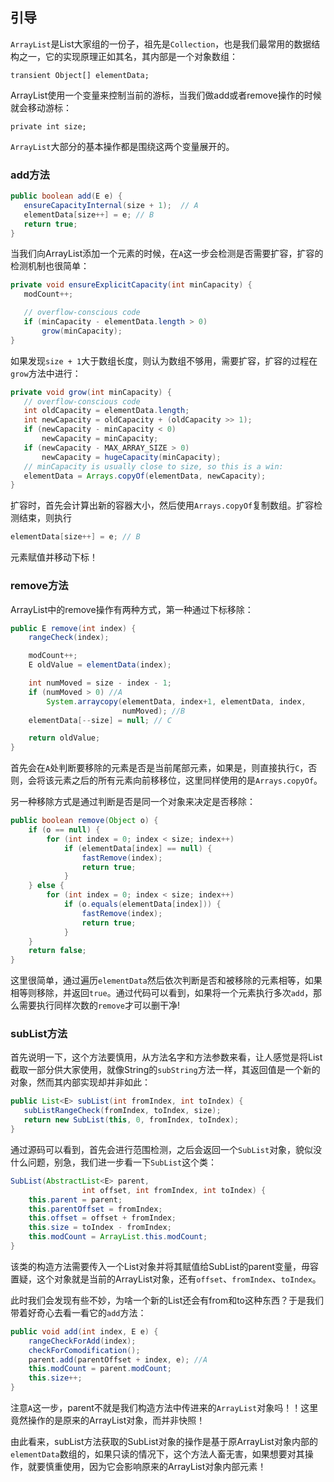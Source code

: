 ## 引导
``ArrayList``是List大家组的一份子，祖先是``Collection``，也是我们最常用的数据结构之一，它的实现原理正如其名，其内部是一个对象数组：
```
transient Object[] elementData;
```
ArrayList使用一个变量来控制当前的游标，当我们做add或者remove操作的时候就会移动游标：
```
private int size;
```
``ArrayList``大部分的基本操作都是围绕这两个变量展开的。
### add方法
```java
public boolean add(E e) {
   ensureCapacityInternal(size + 1);  // A
   elementData[size++] = e; // B
   return true;
}
```
当我们向ArrayList添加一个元素的时候，在``A``这一步会检测是否需要扩容，扩容的检测机制也很简单：
```java
private void ensureExplicitCapacity(int minCapacity) {
   modCount++;

   // overflow-conscious code
   if (minCapacity - elementData.length > 0)
       grow(minCapacity);
}
```
如果发现``size + 1``大于数组长度，则认为数组不够用，需要扩容，扩容的过程在``grow``方法中进行：
```java
private void grow(int minCapacity) {
   // overflow-conscious code
   int oldCapacity = elementData.length;
   int newCapacity = oldCapacity + (oldCapacity >> 1);
   if (newCapacity - minCapacity < 0)
       newCapacity = minCapacity;
   if (newCapacity - MAX_ARRAY_SIZE > 0)
       newCapacity = hugeCapacity(minCapacity);
   // minCapacity is usually close to size, so this is a win:
   elementData = Arrays.copyOf(elementData, newCapacity);
}
```
扩容时，首先会计算出新的容器大小，然后使用``Arrays.copyOf``复制数组。扩容检测结束，则执行
```java
elementData[size++] = e; // B
```
元素赋值并移动下标！
### remove方法
ArrayList中的remove操作有两种方式，第一种通过下标移除：
```java
public E remove(int index) {
    rangeCheck(index);

    modCount++;
    E oldValue = elementData(index);

    int numMoved = size - index - 1;  
    if (numMoved > 0) //A
        System.arraycopy(elementData, index+1, elementData, index,
                         numMoved); //B
    elementData[--size] = null; // C

    return oldValue;
}
```
首先会在``A``处判断要移除的元素是否是当前尾部元素，如果是，则直接执行``C``，否则，会将该元素之后的所有元素向前移移位，这里同样使用的是``Arrays.copyOf``。

另一种移除方式是通过判断是否是同一个对象来决定是否移除：
```java
public boolean remove(Object o) {
    if (o == null) {
        for (int index = 0; index < size; index++)
            if (elementData[index] == null) {
                fastRemove(index);
                return true;
            }
    } else {
        for (int index = 0; index < size; index++)
            if (o.equals(elementData[index])) {
                fastRemove(index);
                return true;
            }
    }
    return false;
}
```
这里很简单，通过遍历``elementData``然后依次判断是否和被移除的元素相等，如果相等则移除，并返回``true``。通过代码可以看到，如果将一个元素执行多次``add``，那么需要执行同样次数的``remove``才可以删干净!
### subList方法
首先说明一下，这个方法要慎用，从方法名字和方法参数来看，让人感觉是将List截取一部分供大家使用，就像String的``subString``方法一样，其返回值是一个新的对象，然而其内部实现却并非如此：
```Java
public List<E> subList(int fromIndex, int toIndex) {
   subListRangeCheck(fromIndex, toIndex, size);
   return new SubList(this, 0, fromIndex, toIndex);
}
```
通过源码可以看到，首先会进行范围检测，之后会返回一个``SubList``对象，貌似没什么问题，别急，我们进一步看一下``SubList``这个类：
```Java
SubList(AbstractList<E> parent,
                int offset, int fromIndex, int toIndex) {
    this.parent = parent;
    this.parentOffset = fromIndex;
    this.offset = offset + fromIndex;
    this.size = toIndex - fromIndex;
    this.modCount = ArrayList.this.modCount;
}
```
该类的构造方法需要传入一个List对象并将其赋值给SubList的parent变量，毋容置疑，这个对象就是当前的ArrayList对象，还有``offset``、``fromIndex``、``toIndex``。

此时我们会发现有些不妙，为啥一个新的List还会有from和to这种东西？于是我们带着好奇心去看一看它的``add``方法：
```Java
public void add(int index, E e) {
    rangeCheckForAdd(index);
    checkForComodification();
    parent.add(parentOffset + index, e); //A
    this.modCount = parent.modCount;
    this.size++;
}
```
注意``A``这一步，parent不就是我们构造方法中传进来的``ArrayList``对象吗！！这里竟然操作的是原来的ArrayList对象，而并非快照！

由此看来，subList方法获取的SubList对象的操作是基于原ArrayList对象内部的``elementData``数组的，如果只读的情况下，这个方法人畜无害，如果想要对其操作，就要慎重使用，因为它会影响原来的ArrayList对象内部元素！
